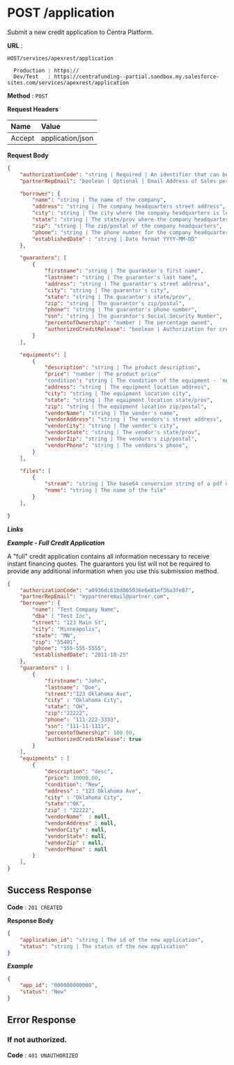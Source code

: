 # POST /application

Submit a new credit application to Centra Platform.

**URL** : 

`HOST/services/apexrest/application`

```
  Production : https://
  Dev/Test   : https://centrafunding--partial.sandbox.my.salesforce-sites.com/services/apexrest/application
```


**Method** : `POST`

**Request Headers**

| Name | Value |
|:-----|:------|
|Accept|application/json|

**Request Body**

```json
{
    "authorizationCode": "string | Required | An identifier that can be set to correlate applications with entities.",
    "partnerRepEmail": "boolean | Optional | Email Address of Sales person",

    "borrower": {
        "name": "string | The name of the company",
        "address": "string | The company headquarters street address",
        "city": "string | The city where the company headquarters is located ",
        "state": "string | The state/prov where the company headquarters is located",
        "zip": "string | The zip/postal of the company headquarters",
        "phone": "string | The phone number for the company headquarters",
        "establishedDate" : "string | Date format YYYY-MM-DD"
    },

    "guarantors": [
        {
            "firstname": "string | The guarantor's first name",
            "lastname": "string | The guarantor's last name",
            "address": "string | The guarantor's street address",
            "city": "string | The guarantor's city",
            "state": "string | The guarantor's state/prov",
            "zip": "string | The guarantor's zip/postal",
            "phone": "string | The guarantor's phone number",
            "ssn": "string | The guarantor's Social Security Number",
            "percentofOwnership": "number | The percentage owned",
            "authorizedCreditRelease": "boolean | Authorization for credit release.",
    	}
    ],

    "equipments": [
        {
            "description": "string | The product description",
            "price": "number | The product price"
            "condition": "string | The condition of the equipment - 'new' | 'used'",
            "address": "string | The equipment location address",
            "city": "string | The equipment location city",
            "state": "string | The equipment location state/prov",
            "zip": "string | The equipment location zip/postal",
            "vendorName": "string | The vendor's name",
            "vendorAddress": "string | The vendors's street address",
            "vendorCity": "string | The vendor's city",
            "vendorState": "string | The vendor's state/prov",
            "vendorZip": "string | The vendors's zip/postal",
            "vendorPhone": "string | The vendors's phone",
        }
    ],

    "files": [
        {
            "stream": "string | The base64 conversion string of a pdf document",
            "name": "string | The name of the file"
        }
    ],

}
```

***Links***

***Example - Full Credit Application***

A "full" credit application contains all information necessary to receive instant financing quotes. The guarantors you list will not be required to provide any additional information when you use this submission method.

```json
{
    "authorizationCode": "a0936dc61bd065036e6e81ef56a3fe87",
    "partnerRepEmail": "mypartneremail@partner.com",
    "borrower": {
        "name": "Test Company Name",
        "dba" : "Test Inc",
        "street": "123 Main St",
        "city": "Minneapolis", 
        "state": "MN", 
        "zip": "55401", 
        "phone": "555-555-5555",
        "establishedDate": "2011-10-25"
    },
    "guarantors" : [
        {
            "firstname": "John",
            "lastname": "Doe",
            "street":"123 Oklahoma Ave",
            "city" : "Oklahoma City",
            "state": "OH",
            "zip":"22222",
            "phone": "111-222-3333",
            "ssn": "111-11-1111",
            "percentofOwnership": 100.00,
            "authorizedCreditRelease": true
        }
    ],
    "equipments" : [
        {
            "description": "desc",
            "price": 10000.00,
            "condition": "New",
            "address" : "123 Oklahoma Ave",
            "city" : "Oklahoma City",
            "state":"OK",
            "zip" : "22222",
            "vendorName"  : null,
            "vendorAddress" : null,
            "vendorCity" : null,
            "vendorState": null,
            "vendorZip" : null,
            "vendorPhone" : null
        }
    ],
}
```

## Success Response

**Code** : `201 CREATED`

**Response Body**

```json
{
    "application_id": "string | The id of the new application",
    "status": "string | The status of the new application"
}
```

***Example***

```json
{
    "app_id": "000000000000",
    "status": "New"
}
```

## Error Response

### If not authorized.

**Code** : `401 UNAUTHORIZED`
